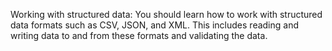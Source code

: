 Working with structured data: You should learn how to work with structured data formats such as CSV, JSON, and XML. This includes reading and writing data to and from these formats and validating the data.